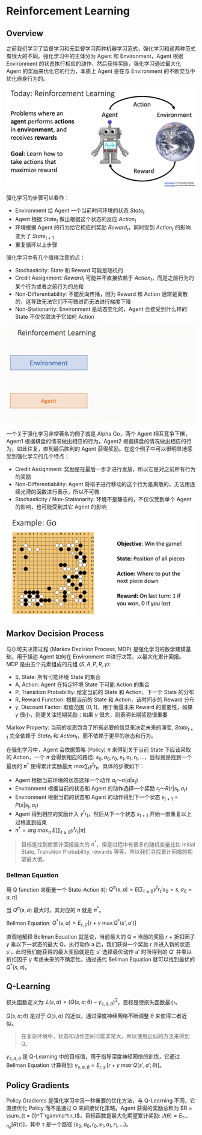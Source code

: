 # Reinforcement Learning

## Overview

之前我们学习了监督学习和无监督学习两种机器学习范式，强化学习和这两种范式有很大的不同。强化学习中的主体分为 Agent 和 Environment，Agent 根据 Environment 的状态执行相应的动作，然后获得奖励，强化学习通过最大化 Agent 的奖励来优化它的行为，本质上 Agent 是在与 Environment 的不断交互中优化自身行为的。

![agentandenv](Images/agentandenv.png)

强化学习的步骤可以看作：

- Environment 给 Agent 一个当前时间环境的状态 $State_t$
- Agent 根据 $State_t$ 做出根据这个状态的反应 $Action_t$
- 环境根据 Agent 的行为给它相应的奖励 $Reward_t$，同时受到 $Action_t$ 的影响变为了 $State_{t + 1}$
- 重复循环以上步骤

强化学习中有几个值得注意的点：

- Stochasticity: State 和 Reward 可能是随机的
- Credit Assignment: $Reward_t$ 可能并不直接依赖于 $Action_t$，而是之前行为的某个行为或者之前行为的总和
- Non-Differentiability: 不能反向传播，因为 Reward 和 Action 通常是离散的，这导致无法它们不可微进而无法进行梯度下降
- Non-Stationarity: Environment 是动态变化的，Agent 会接受到什么样的 State 不仅仅取决于它如何 Action

![rl](Images/rl.gif)

一个关于强化学习非常著名的例子就是 Alpha Go，两个 Agent 相互竞争下棋，Agent1 根据棋盘的情况做出相应的行为，Agent2 根据棋盘的情况做出相应的行为，如此往复，直到最后胜利的 Agent 获得奖励。在这个例子中可以很明显地感受到强化学习的几个特点：

- Credit Assignment: 奖励是在最后一步才进行发放，所以它是对之前所有行为的奖励
- Non-Differentiability: Agent 将棋子进行移动的这个行为是离散的，无法用连续光滑的函数进行表示，所以不可微
- Stochasticity / Non-Stationarity: 环境不是静态的，不仅仅受到单个 Agent 的影响，也可能受到其它 Agent 的影响

![go](Images/go.png)

## Markov Decision Process

马尔可夫决策过程 (Markov Decision Process, MDP) 是强化学习的数学建模基础，用于描述 Agent 如何在 Environment 中进行决策，以最大化累计回报。MDP 是由五个元素组成的元组 $(S, A, P, R, \gamma)$:

- S, State: 所有可能环境 State 的集合
- A, Action: Agent 在特定环境 State 下可能 Action 的集合
- P, Transition Probability: 给定当前的 State 和 Action，下一个 State 的分布
- R, Reward Function: 根据当前的 State 和 Action，该时间步的 Reward 分布
- $\gamma$, Discount Factor: 取值范围 $(0, 1]$，用于衡量未来 Reward 的重要性，如果 $\gamma$ 很小，则更关注短期奖励；如果 $\gamma$ 很大，则表明长期奖励很重要

Markov Property: 当前的状态包含了所有必要的信息来决定未来的演变, $State_{t + 1}$ 完全依赖于 $State_t$ 和 $Action_t$，而不依赖于更早的状态和行为。

在强化学习中，Agent 会依据策略 (Policy) $\pi$ 来得到关于当前 State 下应该采取的 Action，一个 $\pi$ 会得到相应的路径: $s_0, a_0, r_0, s_1, a_1, r_1, ...$，目标就是找到一个最优的 $\pi^*$ 使得累计奖励最大 $max \sum_t \gamma^t r_t$。具体的步骤如下：

- Agent 根据当前环境的状态选择一个动作 $a_t ～ \pi(a|s_t)$ 
- Environment 根据当前的状态和 Agent 的动作选择一个奖励 $r_t ～ R(r|s_t, a_t)$
- Environment 根据当前的状态和 Agent 的动作得到下一个状态 $s_{t + 1} = P(s|s_t, a_t)$
- Agent 得到相应的奖励计入 $\gamma^tr_t$，然后从下一个状态 $s_{t + 1}$ 开始一直重复以上过程直到结束
- $\pi^* = arg \ max_{\pi} \ E[\sum_{t \geq 0} \gamma^t r_t | \pi]$

> 目标是找到使累计回报最大的 $\pi^*$，但是过程中有很多的随机变量比如 Initial State, Transition Probability, rewards 等等，所以我们寻找累计回报的期望最大值。

### Bellman Equation

用 Q function 来衡量一个 State-Action 对: $Q^{\pi}(s, a) = E[\sum_{t \geq 0} \gamma^t r_t | s_0=s, a_0=a, \pi]$

当 $Q^{\pi}(s, a)$ 最大时，其对应的 $\pi$ 就是 $\pi^*$。

Bellman Equation: $Q^{*}(s, a) = E_{r, s'}[r + \gamma \ \max Q^{*}(s', a')]$

直观地解释 Bellman Equation 就是说，当前最大的 Q = 当前的奖励 $r$ + 折扣因子 $\gamma$ 乘以下一状态的最大 Q。执行动作 a 后，我们获得一个奖励 r 并进入新的状态 s'，此时我们能获得的最大奖励就是在 s' 选择最优动作 a' 时所得到的 Q' 并乘以折扣因子 $\gamma$ 考虑未来的不确定性。通过迭代 Bellman Equation 就可以找到最优的 $Q^*(s, a)$。

## Q-Learning

损失函数定义为: $L(s, a) = (Q(s, a; \theta) - \gamma_{s, a, \theta})^2$，目标是使损失函数最小。

$Q(s, a; \theta)$ 是对于 $Q(s, a)$ 的近似，通过深度神经网络不断调整 $\theta$ 来使得二者近似。

> 在复杂环境中，状态和动作空间可能非常大，所以使用近似的方法来得到 Q。

$\gamma_{s, a, \theta}$ 是 Q-Learning 中的目标值，用于指导深度神经网络的训练，它通过 Bellman Equation 计算得到: $\gamma_{s, a, \theta} = E_{r, s'}[r + \gamma \ max \ Q(s', a'; \theta)]$。

## Policy Gradients

Policy Gradients 是强化学习中另一种重要的优化方法，与 Q-Learning 不同，它直接优化 Policy 而不是通过 Q 来间接优化策略。Agent 获得的奖励总和为 $R = \sum_{t = 0}^T \gamma^t r_t$，目标函数是最大化期望累计奖励: $J(\theta) = E_{τ ～ \pi_{\theta}}[R(τ)]$，其中 τ 是一个路径 ($s_0, a_0, r_0, s_1, a_1, r_1, ...$)。
